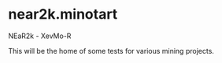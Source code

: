 # near2k.minotart
NEaR2k - XevMo-R

This will be the home of some tests for various mining projects.

